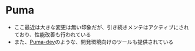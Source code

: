 # Puma

* ここ最近は大きな変更は無い印象だが、引き続きメンテはアクティブにされており、性能改善も行われている
* また、[Puma-dev](https://github.com/puma/puma-dev)のような、開発環境向けのツールも提供されている

